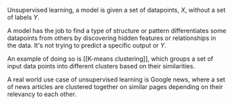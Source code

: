 Unsupervised learning, a model is given a set of datapoints, $X$, without a set of labels $Y$.

A model has the job to find a type of structure or pattern differentiates some datapoints from others by discovering hidden features or relationships in the data. It's not trying to predict a specific output or $Y$.

An example of doing so is [[K-means clustering]], which groups a set of input data points into different clusters based on their similarities.

A real world use case of unsupervised learning is Google news, where a set of news articles are clustered together on similar pages depending on their relevancy to each other.





